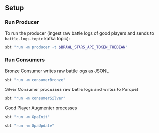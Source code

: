 ## Setup

### Run Producer
To run the producer (ingest raw battle logs of good players and sends to `battle-logs-topic` kafka topic):

```bash
sbt "run -m producer -t $BRAWL_STARS_API_TOKEN_THEDEAN"   
```

### Run Consumers

Bronze Consumer writes raw battle logs as JSONL
```bash
sbt "run -m consumerBronze"   
```

Silver Consumer processes raw battle logs and writes to Parquet
```bash
sbt "run -m consumerSilver"   
```

Good Player Augmenter processes 
```bash
sbt "run -m GpaInit"
   ```
```bash
sbt "run -m GpaUpdate"
   ```

